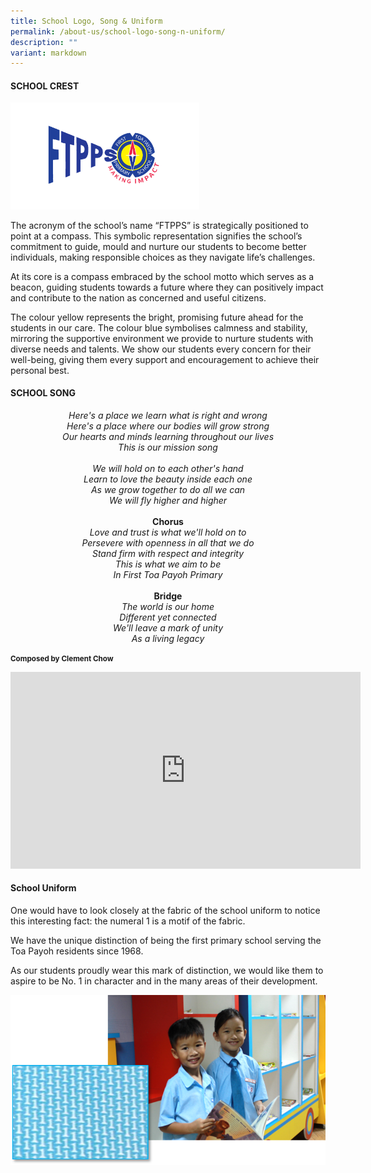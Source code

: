 ```yaml
---
title: School Logo, Song & Uniform
permalink: /about-us/school-logo-song-n-uniform/
description: ""
variant: markdown
---
```

#### SCHOOL CREST

<img src="/images/Main/Revised_School_Crest_on_clear_background__Full_Colour_.png" style="width:60%;">

The acronym of the school’s name “FTPPS” is strategically positioned to point at a compass. This symbolic representation signifies the school’s commitment to guide, mould and nurture our students to become better individuals, making responsible choices as they navigate life’s challenges. 

At its core is a compass embraced by the school motto which serves as a beacon, guiding students towards a future where they can positively impact and contribute to the nation as concerned and useful citizens. 

The colour yellow represents the bright, promising future ahead for the students in our care.
The colour blue symbolises calmness and stability, mirroring the supportive environment we provide to nurture students with diverse needs and talents. We show our students every concern for their well-being, giving them every support and encouragement to achieve their personal best.




#### SCHOOL SONG

<p align="center"><em>
	Here's a place we learn what is right and wrong 
	<br>
	Here's a place where our bodies will grow strong
	<br>
	Our hearts and minds learning throughout our lives
	<br>
	This is our mission song
	<br>
	<br>
	We will hold on to each other's hand
	<br>
	Learn to love the beauty inside each one
	<br>
	As we grow together to do all we can
	<br>
	We will fly higher and higher
	<br>
	<br>
	</em><b>Chorus</b><em>
	<br>
	Love and trust is what we'll hold on to
	<br>
	Persevere with openness in all that we do
	<br>
	Stand firm with respect and integrity
	<br>
	This is what we aim to be
	<br>
	In First Toa Payoh Primary
	<br>
	<br>
	</em><b>Bridge</b><em>
	<br>
	The world is our home
	<br>
	Different yet connected
	<br>
	We'll leave a mark of unity
	<br>
	As a living legacy
</em></p>

<small><b> Composed by Clement Chow </b></small>
<br>
<iframe width="560" height="315" src="https://www.youtube.com/embed/I3NpCmi8E4g" title="YouTube video player" frameborder="0" allow="accelerometer; autoplay; clipboard-write; encrypted-media; gyroscope; picture-in-picture" allowfullscreen=""></iframe>

#### School Uniform

One would have to look closely at the fabric of the school uniform to notice this interesting fact: the numeral 1 is a motif of the fabric.  

We have the unique distinction of being the first primary school serving the Toa Payoh residents since 1968.

As our students proudly wear this mark of distinction, we would like them to aspire to be No. 1 in character and in the many areas of their development.

![](/images/Uniform.png)